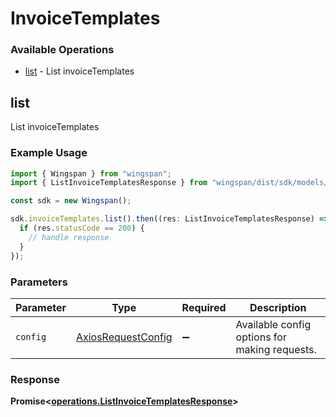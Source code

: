 # InvoiceTemplates

### Available Operations

* [list](#list) - List invoiceTemplates

## list

List invoiceTemplates

### Example Usage

```typescript
import { Wingspan } from "wingspan";
import { ListInvoiceTemplatesResponse } from "wingspan/dist/sdk/models/operations";

const sdk = new Wingspan();

sdk.invoiceTemplates.list().then((res: ListInvoiceTemplatesResponse) => {
  if (res.statusCode == 200) {
    // handle response
  }
});
```

### Parameters

| Parameter                                                    | Type                                                         | Required                                                     | Description                                                  |
| ------------------------------------------------------------ | ------------------------------------------------------------ | ------------------------------------------------------------ | ------------------------------------------------------------ |
| `config`                                                     | [AxiosRequestConfig](https://axios-http.com/docs/req_config) | :heavy_minus_sign:                                           | Available config options for making requests.                |


### Response

**Promise<[operations.ListInvoiceTemplatesResponse](../../models/operations/listinvoicetemplatesresponse.md)>**

